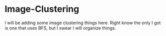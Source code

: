 # Image-Clustering
I will be adding some image clustering things here.
Right know the only I got is one that uses BFS, but
I swear I will organize things.
